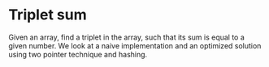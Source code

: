 # Triplet sum
Given an array, find a triplet in the array, such that its sum is equal to a given number.
We look at a naive implementation and an optimized solution using two pointer technique and hashing.
